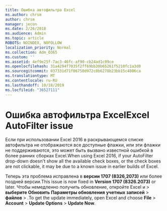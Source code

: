 ```yaml
---
title: Ошибка автофильтра Excel
ms.author: chrsm
author: chrsm
manager: jecon
ms.date: 2/26/2018
ms.audience: Admin
ms.topic: article
ROBOTS: NOINDEX, NOFOLLOW
localization_priority: Normal
ms.collection: Adm_O365
ms.custom: ''
ms.assetid: 4ef9e25f-7ac3-46fc-af90-cb24ad1c99ce
ms.openlocfilehash: 31a4294f7035f2ff69bb30b65261f5210fc1a3d0
ms.sourcegitcommit: 037331d71f06750d972c0b6278b23bb15c4806ca
ms.translationtype: MT
ms.contentlocale: ru-RU
ms.lasthandoff: 10/18/2019
ms.locfileid: "36527111"
---
```

# <a name="excel-autofilter-issue"></a><span data-ttu-id="9670d-102">Ошибка автофильтра Excel</span><span class="sxs-lookup"><span data-stu-id="9670d-102">Excel AutoFilter issue</span></span>

<span data-ttu-id="9670d-103">Если при использовании Excel 2016 в раскрывающемся списке автофильтра не отображаются все доступные флажки, или эти флажки не поддерживаются, это может быть вызвано известной ошибкой в более ранних сборках Excel.</span><span class="sxs-lookup"><span data-stu-id="9670d-103">When using Excel 2016, if your AutoFilter drop-down doesn't show all the available check boxes, or the check boxes are not clickable, it may be due to a known issue in earlier builds of Excel.</span></span> 
  
<span data-ttu-id="9670d-104">Теперь эта проблема исправлена в **версии 1707 (8326,2073)** или более поздней версии.</span><span class="sxs-lookup"><span data-stu-id="9670d-104">This issue is now fixed in **Version 1707 (8326.2073)** or later.</span></span> <span data-ttu-id="9670d-105">Чтобы немедленно получить обновление, откройте Excel и \> **выберите Обновить** **Параметры обновления** **учетных записей** \> **файлов** \> .</span><span class="sxs-lookup"><span data-stu-id="9670d-105">To get the update immediately, open Excel and choose **File** \> **Account** \> **Update Options** \> **Update Now**.</span></span>
  

